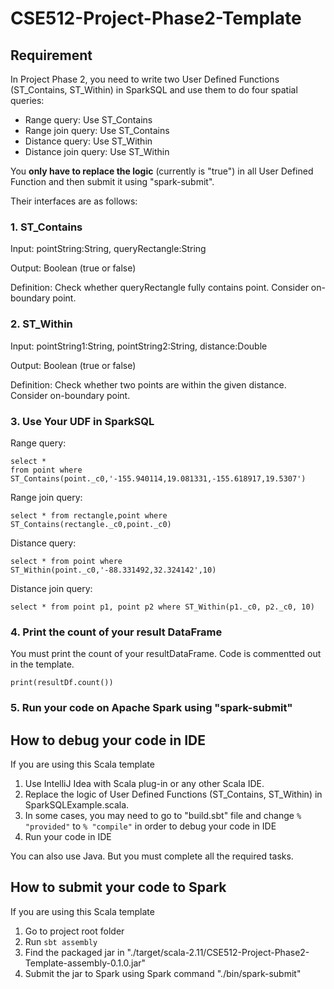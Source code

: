 # CSE512-Project-Phase2-Template

## Requirement

In Project Phase 2, you need to write two User Defined Functions (ST\_Contains, ST\_Within) in SparkSQL and use them to do four spatial queries:

* Range query: Use ST_Contains
* Range join query: Use ST_Contains
* Distance query: Use ST_Within
* Distance join query: Use ST_Within

You **only have to replace the logic** (currently is "true") in all User Defined Function and then submit it using "spark-submit".

Their interfaces are as follows:

### 1. ST_Contains


Input: pointString:String, queryRectangle:String

Output: Boolean (true or false)

Definition: Check whether queryRectangle fully contains point. Consider on-boundary point.

### 2. ST_Within

Input: pointString1:String, pointString2:String, distance:Double

Output: Boolean (true or false)

Definition: Check whether two points are within the given distance. Consider on-boundary point.


### 3. Use Your UDF in SparkSQL

Range query:
```
select * 
from point where ST_Contains(point._c0,'-155.940114,19.081331,-155.618917,19.5307')
```

Range join query:
```
select * from rectangle,point where ST_Contains(rectangle._c0,point._c0)
```

Distance query:
```
select * from point where ST_Within(point._c0,'-88.331492,32.324142',10)
```

Distance join query:
```
select * from point p1, point p2 where ST_Within(p1._c0, p2._c0, 10)
```

### 4. Print the count of your result DataFrame
You must print the count of your resultDataFrame. Code is commentted out in the template.

```
print(resultDf.count())
```
### 5. Run your code on Apache Spark using "spark-submit"

## How to debug your code in IDE

If you are using this Scala template

1. Use IntelliJ Idea with Scala plug-in or any other Scala IDE.
2. Replace the logic of User Defined Functions (ST\_Contains, ST\_Within) in SparkSQLExample.scala.
3. In some cases, you may need to go to "build.sbt" file and change ```% "provided"``` to ```% "compile"``` in order to debug your code in IDE
4. Run your code in IDE

You can also use Java. But you must complete all the required tasks.

## How to submit your code to Spark
If you are using this Scala template

1. Go to project root folder
2. Run ```sbt assembly```
3. Find the packaged jar in "./target/scala-2.11/CSE512-Project-Phase2-Template-assembly-0.1.0.jar"
4. Submit the jar to Spark using Spark command "./bin/spark-submit"

